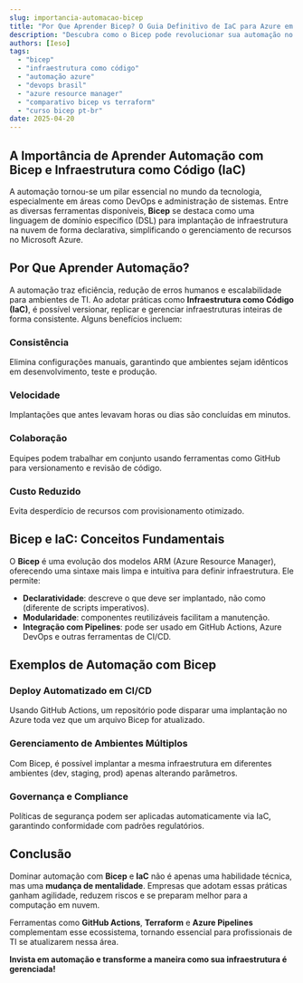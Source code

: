 ```yaml
---
slug: importancia-automacao-bicep
title: "Por Que Aprender Bicep? O Guia Definitivo de IaC para Azure em 2025"
description: "Descubra como o Bicep pode revolucionar sua automação no Azure. Veja comparações com Terraform, casos reais e como começar hoje mesmo com Infraestrutura como Código."
authors: [Ieso]
tags:
  - "bicep"
  - "infraestrutura como código"
  - "automação azure"
  - "devops brasil"
  - "azure resource manager"
  - "comparativo bicep vs terraform"
  - "curso bicep pt-br"
date: 2025-04-20
---
```


## A Importância de Aprender Automação com Bicep e Infraestrutura como Código (IaC)

A automação tornou-se um pilar essencial no mundo da tecnologia, especialmente em áreas como DevOps e administração de sistemas. Entre as diversas ferramentas disponíveis, **Bicep** se destaca como uma linguagem de domínio específico (DSL) para implantação de infraestrutura na nuvem de forma declarativa, simplificando o gerenciamento de recursos no Microsoft Azure.

## Por Que Aprender Automação?

A automação traz eficiência, redução de erros humanos e escalabilidade para ambientes de TI. Ao adotar práticas como **Infraestrutura como Código (IaC)**, é possível versionar, replicar e gerenciar infraestruturas inteiras de forma consistente. Alguns benefícios incluem:

### Consistência
Elimina configurações manuais, garantindo que ambientes sejam idênticos em desenvolvimento, teste e produção.

### Velocidade
Implantações que antes levavam horas ou dias são concluídas em minutos.

### Colaboração
Equipes podem trabalhar em conjunto usando ferramentas como GitHub para versionamento e revisão de código.

### Custo Reduzido
Evita desperdício de recursos com provisionamento otimizado.

## Bicep e IaC: Conceitos Fundamentais

O **Bicep** é uma evolução dos modelos ARM (Azure Resource Manager), oferecendo uma sintaxe mais limpa e intuitiva para definir infraestrutura. Ele permite:

- **Declaratividade**: descreve o que deve ser implantado, não como (diferente de scripts imperativos).
- **Modularidade**: componentes reutilizáveis facilitam a manutenção.
- **Integração com Pipelines**: pode ser usado em GitHub Actions, Azure DevOps e outras ferramentas de CI/CD.

## Exemplos de Automação com Bicep

### Deploy Automatizado em CI/CD

Usando GitHub Actions, um repositório pode disparar uma implantação no Azure toda vez que um arquivo Bicep for atualizado.

### Gerenciamento de Ambientes Múltiplos

Com Bicep, é possível implantar a mesma infraestrutura em diferentes ambientes (dev, staging, prod) apenas alterando parâmetros.

### Governança e Compliance

Políticas de segurança podem ser aplicadas automaticamente via IaC, garantindo conformidade com padrões regulatórios.

## Conclusão

Dominar automação com **Bicep** e **IaC** não é apenas uma habilidade técnica, mas uma **mudança de mentalidade**. Empresas que adotam essas práticas ganham agilidade, reduzem riscos e se preparam melhor para a computação em nuvem.

Ferramentas como **GitHub Actions**, **Terraform** e **Azure Pipelines** complementam esse ecossistema, tornando essencial para profissionais de TI se atualizarem nessa área.

**Invista em automação e transforme a maneira como sua infraestrutura é gerenciada!**